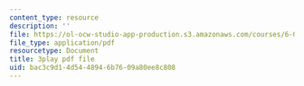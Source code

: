 ```yaml
---
content_type: resource
description: ''
file: https://ol-ocw-studio-app-production.s3.amazonaws.com/courses/6-004-computation-structures-spring-2017/bac3c9d14d5448946b7609a80ee8c808_LW-8wbtPQIE.pdf
file_type: application/pdf
resourcetype: Document
title: 3play pdf file
uid: bac3c9d1-4d54-4894-6b76-09a80ee8c808
---
```

